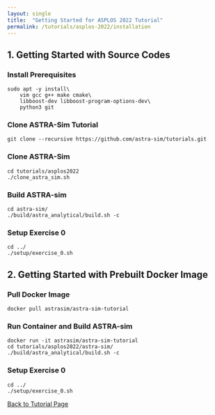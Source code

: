 ```yaml
---
layout: single
title:  "Getting Started for ASPLOS 2022 Tutorial"
permalink: /tutorials/asplos-2022/installation
---
```


## 1. Getting Started with Source Codes
### Install Prerequisites
```
sudo apt -y install\
    vim gcc g++ make cmake\
    libboost-dev libboost-program-options-dev\
    python3 git
```

### Clone ASTRA-Sim Tutorial
```
git clone --recursive https://github.com/astra-sim/tutorials.git
```

### Clone ASTRA-Sim
```
cd tutorials/asplos2022
./clone_astra_sim.sh
```

### Build ASTRA-sim
```
cd astra-sim/
./build/astra_analytical/build.sh -c
```

### Setup Exercise 0
```
cd ../
./setup/exercise_0.sh
```

## 2. Getting Started with Prebuilt Docker Image
### Pull Docker Image
```
docker pull astrasim/astra-sim-tutorial
```
### Run Container and Build ASTRA-sim
```
docker run -it astrasim/astra-sim-tutorial
cd tutorials/asplos2022/astra-sim/
./build/astra_analytical/build.sh -c
```

### Setup Exercise 0
```
cd ../
./setup/exercise_0.sh
```

<nav class="pagination">
    <a href="/tutorials/asplos-2022" class="pagination--pager">Back to Tutorial Page</a>
</nav>
